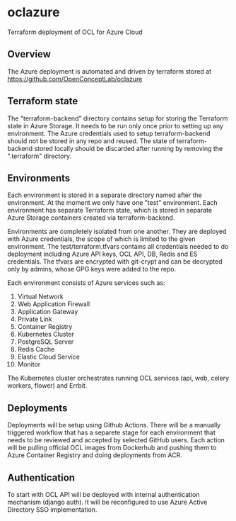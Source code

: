 # oclazure
Terraform deployment of OCL for Azure Cloud

## Overview
The Azure deployment is automated and driven by terraform stored at https://github.com/OpenConceptLab/oclazure

## Terraform state
The "terraform-backend" directory contains setup for storing the Terraform state in Azure Storage. It needs to be run only once prior to setting up any environment. The Azure credentials used to setup terraform-backend should not be stored in any repo and reused. The state of terraform-backend stored locally should be discarded after running by removing the ".terraform" directory.

## Environments
Each environment is stored in a separate directory named after the environment. At the moment we only have one "test" environment. Each environment has separate Terraform state, which is stored in separate Azure Storage containers created via terraform-backend.

Environments are completely isolated from one another. They are deployed with Azure credentials, the scope of which is limited to the given environment. The test/terraform.tfvars contains all credentials needed to do deployment including Azure API keys, OCL API, DB, Redis and ES credentials. The tfvars are encrypted with git-crypt and can be decrypted only by admins, whose GPG keys were added to the repo.

Each environment consists of Azure services such as:
1. Virtual Network
2. Web Application Firewall
3. Application Gateway
4. Private Link
5. Container Registry
6. Kubernetes Cluster
7. PostgreSQL Server
8. Redis Cache
9. Elastic Cloud Service
10. Monitor

The Kubernetes cluster orchestrates running OCL services (api, web, celery workers, flower) and Errbit.

## Deployments
Deployments will be setup using Github Actions. There will be a manually triggered workflow that has a separete stage for each environment that needs to be reviewed and accepted by selected GitHub users. Each action will be pulling official OCL images from Dockerhub and pushing them to Azure Container Registry and doing deployments from ACR.

## Authentication
To start with OCL API will be deployed with internal authentication mechanism (django auth). It will be reconfigured to use Azure Active Directory SSO implementation.

